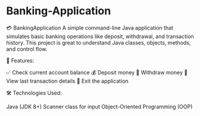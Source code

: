 # Banking-Application
💳 BankingApplication
A simple command-line Java application that simulates basic banking operations like deposit, withdrawal, and transaction history. This project is great to understand Java classes, objects, methods, and control flow.

📌 Features:

✅ Check current account balance
💰 Deposit money
💸 Withdraw money
📜 View last transaction details
🚪 Exit the application

🛠️ Technologies Used:

Java (JDK 8+)
Scanner class for input
Object-Oriented Programming (OOP)
